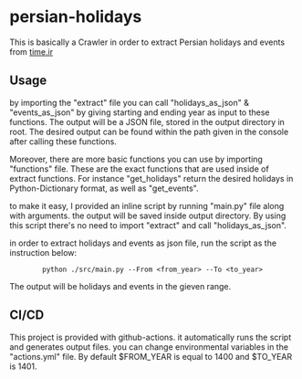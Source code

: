 # persian-holidays
This is basically a Crawler in order to extract Persian holidays and events from [time.ir
](https://www.time.ir/fa/eventyear-%D8%AA%D9%82%D9%88%DB%8C%D9%85-%D8%B3%D8%A7%D9%84%DB%8C%D8%A7%D9%86%D9%87)

## Usage

by importing the "extract" file you can call "holidays_as_json" & "events_as_json" by giving starting and ending year as input to these functions. The output will be a JSON file, stored in the output directory in root. The desired output can be found within the path given in the console after calling these functions.

Moreover, there are more basic functions you can use by importing "functions" file. These are the exact functions that are used inside of extract functions. For instance "get_holidays" return the desired holidays in Python-Dictionary format, as well as "get_events".

to make it easy, I provided an inline script by running "main.py" file along with arguments. the output will be saved inside output directory. By using this script there's no need to import "extract" and call "holidays_as_json".

in order to extract holidays and events as json file, run the script as the instruction below:
        
            python ./src/main.py --From <from_year> --To <to_year>


The output will be holidays and events in the gieven range.


## CI/CD
This project is provided with github-actions. it automatically runs the script and generates output files.
you can change environmental variables in the "actions.yml" file. By default $FROM_YEAR is equal to 1400 and $TO_YEAR is 1401.